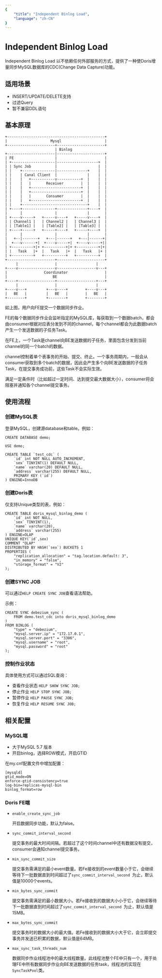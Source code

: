 ```yaml
---
{
    "title": "Independent Binlog Load",
    "language": "zh-CN"
}
---
```


<!-- 
Licensed to the Apache Software Foundation (ASF) under one
or more contributor license agreements.  See the NOTICE file
distributed with this work for additional information
regarding copyright ownership.  The ASF licenses this file
to you under the Apache License, Version 2.0 (the
"License"); you may not use this file except in compliance
with the License.  You may obtain a copy of the License at

  http://www.apache.org/licenses/LICENSE-2.0

Unless required by applicable law or agreed to in writing,
software distributed under the License is distributed on an
"AS IS" BASIS, WITHOUT WARRANTIES OR CONDITIONS OF ANY
KIND, either express or implied.  See the License for the
specific language governing permissions and limitations
under the License.
-->


# Independent Binlog Load
Independent Binlog Load 以不依赖任何外部服务的方式，提供了一种使Doris增量同步MySQL数据库的CDC(Change Data Capture)功能。

## 适用场景

* INSERT/UPDATE/DELETE支持
* 过滤Query
* 暂不兼容DDL语句

## 基本原理
```
+---------------------------------------------+
|                    Mysql                    |
+----------------------+----------------------+
                       | Binlog
+----------------------|----------------------+
| FE                   |                      |
| +--------------------|-------------------+  |
| | Sync Job           |                   |  |
| |    +---------------|--------------+    |  |
| |    | Canal Client  |              |    |  |
| |    |   +-----------v-----------+  |    |  |
| |    |   |       Receiver        |  |    |  |
| |    |   +-----------------------+  |    |  |
| |    |   +-----------------------+  |    |  |
| |    |   |       Consumer        |  |    |  |
| |    |   +-----------------------+  |    |  |
| |    +------------------------------+    |  |
| +----+---------------+--------------+----+  |
|      |               |              |       |
| +----v-----+   +-----v----+   +-----v----+  |
| | Channel1 |   | Channel2 |   | Channel3 |  |
| | [Table1] |   | [Table2] |   | [Table3] |  |
| +----+-----+   +-----+----+   +-----+----+  |
|      |               |              |       |
|   +--|-------+   +---|------+   +---|------+|
|  +---v------+|  +----v-----+|  +----v-----+||
| +----------+|+ +----------+|+ +----------+|+|
| |   Task   |+  |   Task   |+  |   Task   |+ |
| +----------+   +----------+   +----------+  |
+----------------------+----------------------+
     |                 |                  |
+----v-----------------v------------------v---+
|                 Coordinator                 |
|                     BE                      |
+----+-----------------+------------------+---+
     |                 |                  |
+----v---+         +---v----+        +----v---+
|   BE   |         |   BE   |        |   BE   |
+--------+         +--------+        +--------+

```

如上图，用户向FE提交一个数据同步作业。

FE的每个数据同步作业会监听指定的MySQL库，每获取到一个数据batch，都会由consumer根据对应表分发到不同的channel，每个channel都会为此数据batch产生一个发送数据的子任务Task。

在FE上，一个Task是channel向BE发送数据的子任务，里面包含分发到当前channel的同一个batch的数据。

channel控制着单个表事务的开始、提交、终止。一个事务周期内，一般会从consumer获取到多个batch的数据，因此会产生多个向BE发送数据的子任务Task，在提交事务成功前，这些Task不会实际生效。

满足一定条件时（比如超过一定时间、达到提交最大数据大小），consumer将会阻塞并通知各个channel提交事务。

## 使用流程

### 创建MySQL表

登录MySQL，创建源database和table。例如：

```
CREATE DATABASE demo;

USE demo;

CREATE TABLE `test_cdc` (
    `id` int NOT NULL AUTO_INCREMENT,
    `sex` TINYINT(1) DEFAULT NULL,
    `name` varchar(20) DEFAULT NULL,
    `address` varchar(255) DEFAULT NULL,
    PRIMARY KEY (`id`)
) ENGINE=InnoDB
 ```

### 创建Doris表

仅支持Unique类型的表，例如：

```
CREATE TABLE doris_mysql_binlog_demo (   
    `id` int NOT NULL,   
    `sex` TINYINT(1),   
    `name` varchar(20),   
    `address` varchar(255)  
) ENGINE=OLAP 
UNIQUE KEY(`id`,sex) 
COMMENT "OLAP" 
DISTRIBUTED BY HASH(`sex`) BUCKETS 1 
PROPERTIES ( 
    "replication_allocation" = "tag.location.default: 3", 
    "in_memory" = "false", 
    "storage_format" = "V2" 
);
```

### 创建SYNC JOB

可以通过`HELP CREATE SYNC JOB`查看语法帮助。

示例：

```
CREATE SYNC debezium_sync (
    FROM demo.test_cdc into doris_mysql_binlog_demo
)
FROM BINLOG (
    "type" = "debezium", 
    "mysql.server.ip" = "172.17.0.1", 
    "mysql.server.port" = "3306", 
    "mysql.username" = "root", 
    "mysql.password" = "root"
);
```

### 控制作业状态

具体使用方式可以通过SQL查询：
- 查看作业状态 `HELP SHOW SYNC JOB;`
- 停止作业 `HELP STOP SYNC JOB;`
- 暂停作业 `HELP PAUSE SYNC JOB;`
- 恢复作业 `HELP RESUME SYNC JOB;`

## 相关配置

### MySQL端

- 大于MySQL 5.7 版本
- 开启binlog，选择ROW模式，开启GTID

在my.cnf配置文件中增加配置：

```
[mysqld]
gtid_mode=ON
enforce-gtid-consistency=true
log-bin=replicas-mysql-bin  
binlog_format=row
```

### Doris FE端
* `enable_create_sync_job` 

    开启数据同步功能，默认为false。

* `sync_commit_interval_second`

	提交事务的最大时间间隔。若超过了这个时间channel中还有数据没有提交，consumer会通知channel提交事务。
	
* `min_sync_commit_size`

    提交事务需满足的最小event数量。若Fe接收到的event数量小于它，会继续等待下一批数据直到时间超过了`sync_commit_interval_second `为止，默认值是10000个events。
      
* `min_bytes_sync_commit`

	提交事务需满足的最小数据大小。若Fe接收到的数据大小小于它，会继续等待下一批数据直到时间超过了`sync_commit_interval_second `为止，默认值是15MB。
	
* `max_bytes_sync_commit`

	提交事务时的数据大小的最大值。若Fe接收到的数据大小大于它，会立即提交事务并发送已积累的数据，默认值是64MB。
	
* `max_sync_task_threads_num`

	数据同步作业线程池中的最大线程数量。此线程池整个FE中只有一个，用于处理FE中所有数据同步作业向BE发送数据的任务task，线程池的实现在`SyncTaskPool`类。
